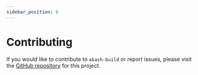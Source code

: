 ```yaml
---
sidebar_position: 6
---
```


# Contributing

If you would like to contribute to `akash-build` or report issues, please visit the [GitHub repository](https://github.com/pintoinfant/akash-build) for this project.
